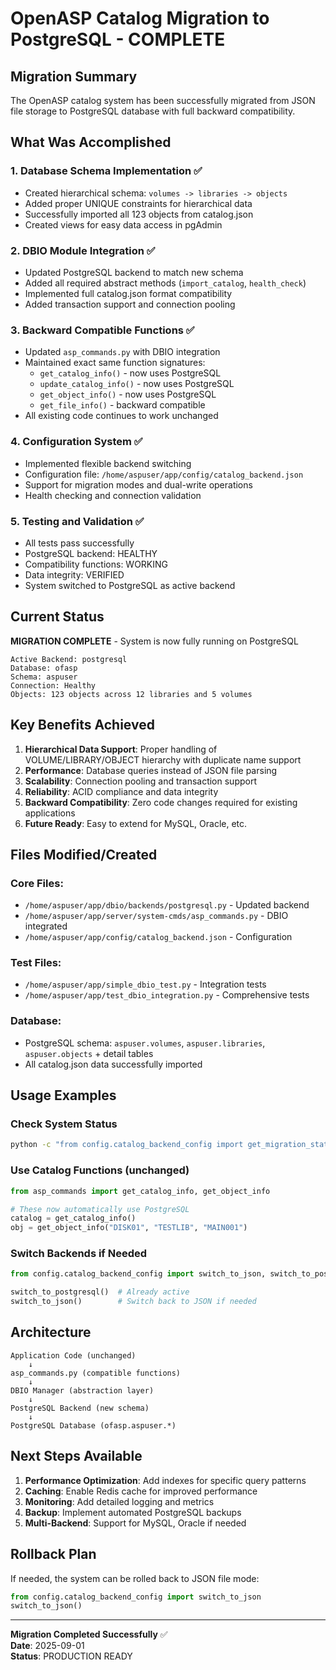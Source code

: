 # OpenASP Catalog Migration to PostgreSQL - COMPLETE

## Migration Summary

The OpenASP catalog system has been successfully migrated from JSON file storage to PostgreSQL database with full backward compatibility.

## What Was Accomplished

### 1. Database Schema Implementation ✅
- Created hierarchical schema: `volumes -> libraries -> objects`
- Added proper UNIQUE constraints for hierarchical data
- Successfully imported all 123 objects from catalog.json
- Created views for easy data access in pgAdmin

### 2. DBIO Module Integration ✅
- Updated PostgreSQL backend to match new schema
- Added all required abstract methods (`import_catalog`, `health_check`)
- Implemented full catalog.json format compatibility
- Added transaction support and connection pooling

### 3. Backward Compatible Functions ✅
- Updated `asp_commands.py` with DBIO integration
- Maintained exact same function signatures:
  - `get_catalog_info()` - now uses PostgreSQL
  - `update_catalog_info()` - now uses PostgreSQL  
  - `get_object_info()` - now uses PostgreSQL
  - `get_file_info()` - backward compatible
- All existing code continues to work unchanged

### 4. Configuration System ✅
- Implemented flexible backend switching
- Configuration file: `/home/aspuser/app/config/catalog_backend.json`
- Support for migration modes and dual-write operations
- Health checking and connection validation

### 5. Testing and Validation ✅
- All tests pass successfully
- PostgreSQL backend: HEALTHY
- Compatibility functions: WORKING
- Data integrity: VERIFIED
- System switched to PostgreSQL as active backend

## Current Status

**MIGRATION COMPLETE** - System is now fully running on PostgreSQL

```
Active Backend: postgresql
Database: ofasp
Schema: aspuser  
Connection: Healthy
Objects: 123 objects across 12 libraries and 5 volumes
```

## Key Benefits Achieved

1. **Hierarchical Data Support**: Proper handling of VOLUME/LIBRARY/OBJECT hierarchy with duplicate name support
2. **Performance**: Database queries instead of JSON file parsing
3. **Scalability**: Connection pooling and transaction support
4. **Reliability**: ACID compliance and data integrity
5. **Backward Compatibility**: Zero code changes required for existing applications
6. **Future Ready**: Easy to extend for MySQL, Oracle, etc.

## Files Modified/Created

### Core Files:
- `/home/aspuser/app/dbio/backends/postgresql.py` - Updated backend
- `/home/aspuser/app/server/system-cmds/asp_commands.py` - DBIO integrated
- `/home/aspuser/app/config/catalog_backend.json` - Configuration

### Test Files:
- `/home/aspuser/app/simple_dbio_test.py` - Integration tests
- `/home/aspuser/app/test_dbio_integration.py` - Comprehensive tests

### Database:
- PostgreSQL schema: `aspuser.volumes`, `aspuser.libraries`, `aspuser.objects` + detail tables
- All catalog.json data successfully imported

## Usage Examples

### Check System Status
```bash
python -c "from config.catalog_backend_config import get_migration_status; print(get_migration_status())"
```

### Use Catalog Functions (unchanged)
```python
from asp_commands import get_catalog_info, get_object_info

# These now automatically use PostgreSQL
catalog = get_catalog_info()
obj = get_object_info("DISK01", "TESTLIB", "MAIN001")
```

### Switch Backends if Needed
```python
from config.catalog_backend_config import switch_to_json, switch_to_postgresql

switch_to_postgresql()  # Already active
switch_to_json()        # Switch back to JSON if needed
```

## Architecture

```
Application Code (unchanged)
    ↓
asp_commands.py (compatible functions)
    ↓
DBIO Manager (abstraction layer)
    ↓
PostgreSQL Backend (new schema)
    ↓
PostgreSQL Database (ofasp.aspuser.*)
```

## Next Steps Available

1. **Performance Optimization**: Add indexes for specific query patterns
2. **Caching**: Enable Redis cache for improved performance
3. **Monitoring**: Add detailed logging and metrics
4. **Backup**: Implement automated PostgreSQL backups
5. **Multi-Backend**: Support for MySQL, Oracle if needed

## Rollback Plan

If needed, the system can be rolled back to JSON file mode:
```python
from config.catalog_backend_config import switch_to_json
switch_to_json()
```

---

**Migration Completed Successfully** ✅  
**Date**: 2025-09-01  
**Status**: PRODUCTION READY